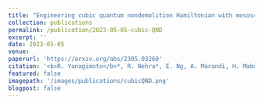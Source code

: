 ```yaml
---
title: "Engineering cubic quantum nondemolition Hamiltonian with mesoscopic optical parametric interactions"
collection: publications
permalink: /publication/2023-05-05-cubic-QND
excerpt: ''
date: 2023-05-05
venue: 
paperurl: 'https://arxiv.org/abs/2305.03260'
citation: '<b>R. Yanagimoto</b>*, R. Nehra*, E. Ng, A. Marandi, H. Mabuchi, arXiv:2305.03260'
featured: false
imagepath: '/images/publications/cubicQND.png'
blogpost: false
---
```

